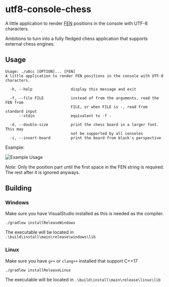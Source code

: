 # utf8-console-chess

A little application to render [FEN](https://www.chess.com/terms/fen-chess) positions in the console with UTF-8 characters.

Ambitions to turn into a fully fledged chess application that supports external chess engines.

## Usage

```
Usage: ./u8cc [OPTION]... [FEN]
A little application to render FEN positions in the console with UTF-8 characters.

  -h, --help                 display this message and exit

  -f, --file FILE            instead of from the arguments, read the FEN from
                             FILE, or when FILE is -, read from standard input
      --stdin                equivalent to -f -

  -d, --double-size          print the chess board in a larger font. This may
                             not be supported by all consoles
  -i, --invert-board         print the board from black's perspective
```

Example:

![Example Usage](https://user-images.githubusercontent.com/4106544/138535221-9ee3b80a-3a9b-40c8-95c6-a0f6ddbe624f.png)

*Note*: Only the position part until the first space in the FEN string is required. The rest after it is ignored anyways.

## Building

### Windows

Make sure you have VisualStudio installed as this is needed as the compiler.

```cli
./gradlew installReleaseWindows
```

The executable will be located in `.\build\install\main\release\windows\lib`

### Linux

Make sure you have `g++` or `clang++` installed that support C++17

```cli
./gradlew installReleaseLinux
```

The executable will be located in `.\build\install\main\release\linux\lib`

